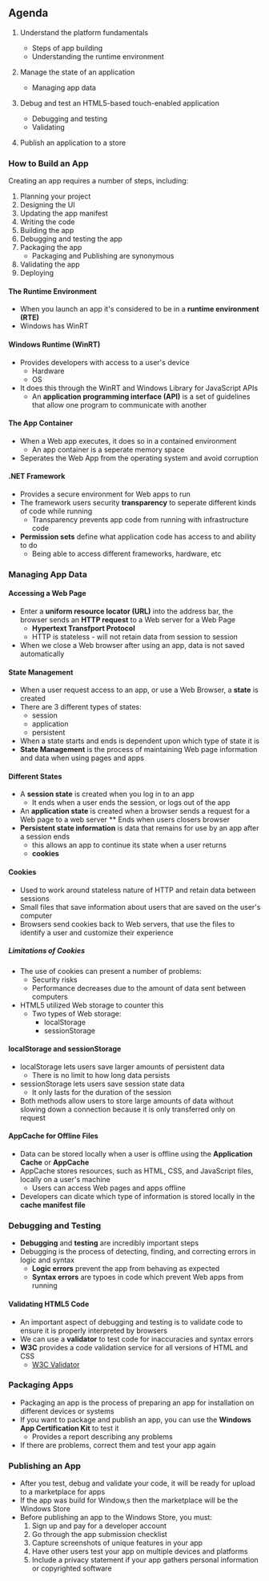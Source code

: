 ## Agenda
1. Understand the platform fundamentals
   * Steps of app building
   * Understanding the runtime environment

2. Manage the state of an application
   * Managing app data

3. Debug and test an HTML5-based touch-enabled application
   * Debugging and testing
   * Validating

4. Publish an application to a store

### How to Build an App
Creating an app requires a number of steps, including:
   1. Planning your project
   2. Designing the UI
   3. Updating the app manifest
   4. Writing the code
   5. Building the app
   6. Debugging and testing the app
   7. Packaging the app
      * Packaging and Publishing are synonymous
   8. Validating the app
   9. Deploying

#### The Runtime Environment
* When you launch an app it's considered to be in a **runtime environment (RTE)**
* Windows has WinRT

#### Windows Runtime (WinRT)
* Provides developers with access to a user's device
   * Hardware
   * OS
* It does this through the WinRT and Windows Library for JavaScript APIs
   * An **application programming interface (API)** is a set of guidelines that allow one program to communicate with another

#### The App Container
* When a Web app executes, it does so in a contained environment
   * An app container is a seperate memory space
* Seperates the Web App from the operating system and avoid corruption

#### .NET Framework
* Provides a secure environment for Web apps to run
* The framework users security **transparency** to seperate different kinds of code while running
   * Transparency prevents app code from running with infrastructure code
* **Permission sets** define what application code has access to and ability to do
   * Being able to access different frameworks, hardware, etc

### Managing App Data

#### Accessing a Web Page
* Enter a **uniform resource locator (URL)** into the address bar, the browser sends an **HTTP request** to a Web server for a Web Page
   * **Hypertext Transfport Protocol**
   * HTTP is stateless - will not retain data from session to session
* When we close a Web browser after using an app, data is not saved automatically

#### State Management
* When a user request access to an app, or use a Web Browser, a **state** is created
* There are 3 different types of states:
   * session
   * application
   * persistent
* When a state starts and ends is dependent upon which type of state it is
* **State Management** is the process of maintaining Web page information and data when using pages and apps

#### Different States
* A **session state** is created when you log in to an app
   * It ends when a user ends the session, or logs out of the app
* An **application state** is created when a browser sends a request for a Web page to a web server
   ** Ends when users closers browser
* **Persistent state information** is data that remains for use by an app after a session ends
   * this allows an app to continue its state when a user returns
   * **cookies**

#### Cookies
* Used to work around stateless nature of HTTP and retain data between sessions
* Small files that save information about users that are saved on the user's computer
* Browsers send cookies back to Web servers, that use the files to identify a user and customize their experience

##### Limitations of Cookies
* The use of cookies can present a number of problems:
   * Security risks
   * Performance decreases due to the amount of data sent between computers
* HTML5 utilized Web storage to counter this
   * Two types of Web storage:
      * localStorage
      * sessionStorage

#### localStorage and sessionStorage
* localStorage lets users save larger amounts of persistent data
   * There is no limit to how long data persists
* sessionStorage lets users save session state data
   * It only lasts for the duration of the session
* Both methods allow users to store large amounts of data without slowing down a connection because it is only transferred only on request

#### AppCache for Offline Files
* Data can be stored locally when a user is offline using the **Application Cache** or **AppCache**
* AppCache stores resources, such as HTML, CSS, and JavaScript files, locally on a user's machine
   * Users can access Web pages and apps offline
* Developers can dicate which type of information is stored locally in the **cache manifest file**

### Debugging and Testing
* **Debugging** and **testing** are incredibly important steps
* Debugging is the process of detecting, finding, and correcting errors in logic and syntax
   * **Logic errors** prevent the app from behaving as expected
   * **Syntax errors** are typoes in code which prevent Web apps from running

#### Validating HTML5 Code
* An important aspect of debugging and testing is to validate code to ensure it is properly interpreted by browsers
* We can use a **validator** to test code for inaccuracies and syntax errors
* **W3C** provides a code validation service for all versions of HTML and CSS
   * [W3C Validator](http://validator.w3.org/)

### Packaging Apps
* Packaging an app is the process of preparing an app for installation on different devices or systems
* If you want to package and publish an app, you can use the **Windows App Certification Kit** to test it
   * Provides a report describing any problems
* If there are problems, correct them and test your app again

### Publishing an App
* After you test, debug and validate your code, it will be ready for upload to a marketplace for apps
* If the app was build for Window,s then the marketplace will be the Windows Store
* Before publishing an app to the Windows Store, you must:
   1. Sign up and pay for a developer account
   2. Go through the app submission checklist
   3. Capture screenshots of unique features in your app
   4. Have other users test your app on multiple devices and platforms
   5. Include a privacy statement if your app gathers personal information or copyrighted software